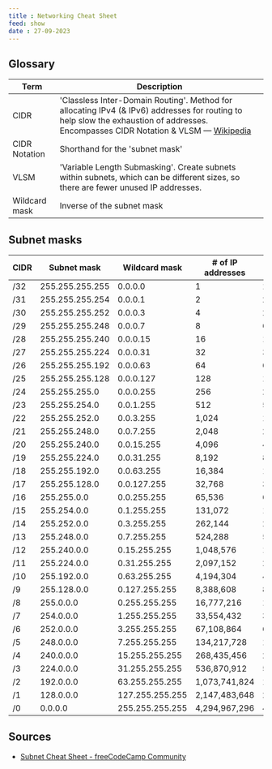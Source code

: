 ```yaml
---
title : Networking Cheat Sheet
feed: show
date : 27-09-2023
---
```


## Glossary

| Term | Description |
| --- | --- |
| CIDR | 'Classless Inter-Domain Routing'. Method for allocating IPv4 (& IPv6) addresses for routing to help slow the exhaustion of addresses. Encompasses CIDR Notation & VLSM ­— [Wikipedia](https://en.wikipedia.org/wiki/Classless_Inter-Domain_Routing) |
| CIDR Notation | Shorthand for the 'subnet mask' |
| VLSM | 'Variable Length Submasking'. Create subnets within subnets, which can be different sizes, so there are fewer unused IP addresses. |
| Wildcard mask | Inverse of the subnet mask |

## Subnet masks

| CIDR | Subnet mask | Wildcard mask | # of IP addresses | # of usable IP addresses |
| --- | --- | --- | --- | --- |
| /32 | 255.255.255.255 | 0.0.0.0 | 1   | 1   |
| /31 | 255.255.255.254 | 0.0.0.1 | 2   | 2*  |
| /30 | 255.255.255.252 | 0.0.0.3 | 4   | 2   |
| /29 | 255.255.255.248 | 0.0.0.7 | 8   | 6   |
| /28 | 255.255.255.240 | 0.0.0.15 | 16  | 14  |
| /27 | 255.255.255.224 | 0.0.0.31 | 32  | 30  |
| /26 | 255.255.255.192 | 0.0.0.63 | 64  | 62  |
| /25 | 255.255.255.128 | 0.0.0.127 | 128 | 126 |
| /24 | 255.255.255.0 | 0.0.0.255 | 256 | 254 |
| /23 | 255.255.254.0 | 0.0.1.255 | 512 | 510 |
| /22 | 255.255.252.0 | 0.0.3.255 | 1,024 | 1,022 |
| /21 | 255.255.248.0 | 0.0.7.255 | 2,048 | 2,046 |
| /20 | 255.255.240.0 | 0.0.15.255 | 4,096 | 4,094 |
| /19 | 255.255.224.0 | 0.0.31.255 | 8,192 | 8,190 |
| /18 | 255.255.192.0 | 0.0.63.255 | 16,384 | 16,382 |
| /17 | 255.255.128.0 | 0.0.127.255 | 32,768 | 32,766 |
| /16 | 255.255.0.0 | 0.0.255.255 | 65,536 | 65,534 |
| /15 | 255.254.0.0 | 0.1.255.255 | 131,072 | 131,070 |
| /14 | 255.252.0.0 | 0.3.255.255 | 262,144 | 262,142 |
| /13 | 255.248.0.0 | 0.7.255.255 | 524,288 | 524,286 |
| /12 | 255.240.0.0 | 0.15.255.255 | 1,048,576 | 1,048,574 |
| /11 | 255.224.0.0 | 0.31.255.255 | 2,097,152 | 2,097,150 |
| /10 | 255.192.0.0 | 0.63.255.255 | 4,194,304 | 4,194,302 |
| /9  | 255.128.0.0 | 0.127.255.255 | 8,388,608 | 8,388,606 |
| /8  | 255.0.0.0 | 0.255.255.255 | 16,777,216 | 16,777,214 |
| /7  | 254.0.0.0 | 1.255.255.255 | 33,554,432 | 33,554,430 |
| /6  | 252.0.0.0 | 3.255.255.255 | 67,108,864 | 67,108,862 |
| /5  | 248.0.0.0 | 7.255.255.255 | 134,217,728 | 134,217,726 |
| /4  | 240.0.0.0 | 15.255.255.255 | 268,435,456 | 268,435,454 |
| /3  | 224.0.0.0 | 31.255.255.255 | 536,870,912 | 536,870,910 |
| /2  | 192.0.0.0 | 63.255.255.255 | 1,073,741,824 | 1,073,741,822 |
| /1  | 128.0.0.0 | 127.255.255.255 | 2,147,483,648 | 2,147,483,646 |
| /0  | 0.0.0.0 | 255.255.255.255 | 4,294,967,296 | 4,294,967,294 |


## Sources
- [Subnet Cheat Sheet - freeCodeCamp Community](https://www.freecodecamp.org/news/subnet-cheat-sheet-24-subnet-mask-30-26-27-29-and-other-ip-address-cidr-network-references/)

